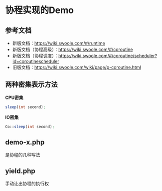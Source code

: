 # 协程实现的Demo

## 参考文档

- 新版文档：https://wiki.swoole.com/#/runtime
- 新版文档（协程高级）：https://wiki.swoole.com/#/coroutine
- 新版文档（协程调度）：https://wiki.swoole.com/#/coroutine/scheduler?id=coroutinescheduler
- 旧版文档：https://wiki.swoole.com/wiki/page/p-coroutine.html

## 两种密集表示方法

**CPU密集**

```php
sleep(int second);
```

**IO密集**

```php
Co::sleep(int second);
```

## demo-x.php

是协程的几种写法

## yield.php

手动让出协程的执行权